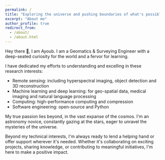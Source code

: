 ```yaml
---
permalink: /
title: "Exploring the universe and pushing boundaries of what's possible"
excerpt: "About me"
author_profile: true
redirect_from: 
  - /about/
  - /about.html
---
```


Hey there 👋, I am Ayoub. I am a Geomatics & Surveying Engineer with a deep-seated curiosity for the world and a fervor for learning.

I have dedicated my efforts to understanding and excelling in these research interests:

* Remote sensing: including hyperspectral imaging, object detection and 3D reconstruction
* Machine learning and deep learning: for geo-spatial data, medical imaging and natural language processing
* Computing: high-performance computing and compression
* Software engineering: open-source and Python

My true passion lies beyond, in the vast expanse of the cosmos. I'm an astronomy novice, constantly gazing at the stars, eager to unravel the mysteries of the universe.

Beyond my technical interests, I'm always ready to lend a helping hand or offer support wherever it's needed. Whether it's collaborating on exciting projects, sharing knowledge, or contributing to meaningful initiatives, I'm here to make a positive impact.
